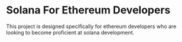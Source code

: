 # Solana For Ethereum Developers
This project is designed specifically for ethereum developers who are looking to become proficient at solana development.
